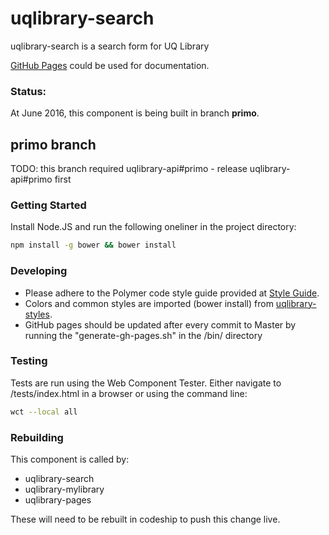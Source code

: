 # uqlibrary-search

uqlibrary-search is a search form for UQ Library

[GitHub Pages](http://uqlibrary.github.io/uqlibrary-search) could be used for documentation.

### Status:
At June 2016, this component is being built in branch **primo**.

## primo branch
TODO: this branch required uqlibrary-api#primo - release uqlibrary-api#primo first 

### Getting Started
Install Node.JS and run the following oneliner in the project directory:
```sh
npm install -g bower && bower install
```

### Developing
- Please adhere to the Polymer code style guide provided at [Style Guide](http://polymerelements.github.io/style-guide/). 
- Colors and common styles are imported (bower install) from [uqlibrary-styles](http://github.com/uqlibrary/uqlibrary-styles).
- GitHub pages should be updated after every commit to Master by running the "generate-gh-pages.sh" in the /bin/ directory

### Testing
Tests are run using the Web Component Tester. Either navigate to /tests/index.html in a browser or using the command line:
```sh
wct --local all
```

### Rebuilding
This component is called by:
* uqlibrary-search
* uqlibrary-mylibrary
* uqlibrary-pages

These will need to be rebuilt in codeship to push this change live.
